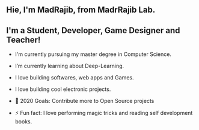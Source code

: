## Hie, I'm MadRajib, from MadrRajib Lab. 

## I'm a Student, Developer, Game Designer and Teacher! 

- I'm currently pursuing my master degree in Computer Science.  
- I’m currently learning about Deep-Learning. 
- I love building softwares, web apps and Games.
- I love building cool electronic projects.  

- 🥅 2020 Goals: Contribute more to Open Source projects
- ⚡ Fun fact: I love performing magic tricks and reading self development books.
